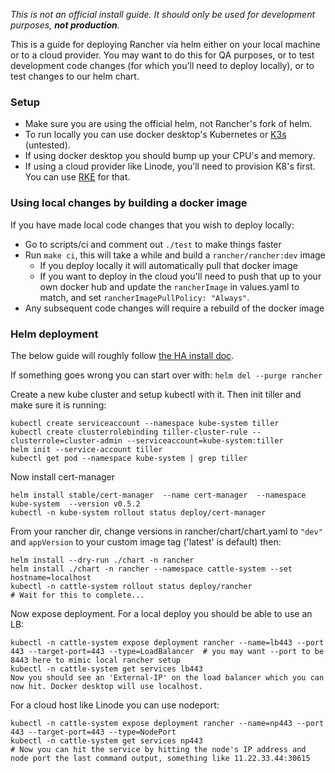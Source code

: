 _This is not an official install guide. It should only be used for development purposes, __not production__._

This is a guide for deploying Rancher via helm either on your local machine or to a cloud provider. You may want to do this for QA purposes, or to test development code changes (for which you'll need to deploy locally),
or to test changes to our helm chart. 

### Setup

* Make sure you are using the official helm, not Rancher's fork of helm.
* To run locally you can use docker desktop's Kubernetes or [K3s](https://github.com/rancher/k3s) (untested).
* If using docker desktop you should bump up your CPU's and memory.
* If using a cloud provider like Linode, you'll need to provision K8's first. You can use [RKE](https://rancher.com/docs/rke/latest/en/installation/) for that.

### Using local changes by building a docker image

If you have made local code changes that you wish to deploy locally: 

* Go to scripts/ci and comment out `./test` to make things faster
* Run `make ci`, this will take a while and build a `rancher/rancher:dev` image
  * If you deploy locally it will automatically pull that docker image
  * If you want to deploy in the cloud you'll need to push that up to your own docker hub and update the `rancherImage` in values.yaml to match, and set `rancherImagePullPolicy: "Always"`.
* Any subsequent code changes will require a rebuild of the docker image

### Helm deployment

The below guide will roughly follow [the HA install doc](https://rancher.com/docs/rancher/v2.x/en/installation/ha/helm-rancher/).

If something goes wrong you can start over with: `helm del --purge rancher`

Create a new kube cluster and setup kubectl with it. Then init tiller and make sure it is running: 

    kubectl create serviceaccount --namespace kube-system tiller
    kubectl create clusterrolebinding tiller-cluster-rule --clusterrole=cluster-admin --serviceaccount=kube-system:tiller
    helm init --service-account tiller
    kubectl get pod --namespace kube-system | grep tiller

Now install cert-manager


    helm install stable/cert-manager  --name cert-manager  --namespace kube-system  --version v0.5.2
    kubectl -n kube-system rollout status deploy/cert-manager

From your rancher dir, change versions in rancher/chart/chart.yaml to `"dev"` and `appVersion` to your custom image tag ('latest' is default) then:

    helm install --dry-run ./chart -n rancher
    helm install ./chart -n rancher --namespace cattle-system --set hostname=localhost
    kubectl -n cattle-system rollout status deploy/rancher
    # Wait for this to complete...

Now expose deployment. For a local deploy you should be able to use an LB: 

    kubectl -n cattle-system expose deployment rancher --name=lb443 --port 443 --target-port=443 --type=LoadBalancer  # you may want --port to be 8443 here to mimic local rancher setup
    kubectl -n cattle-system get services lb443
    Now you should see an 'External-IP' on the load balancer which you can now hit. Docker desktop will use localhost.

For a cloud host like Linode you can use nodeport:  

    kubectl -n cattle-system expose deployment rancher --name=np443 --port 443 --target-port=443 --type=NodePort
    kubectl -n cattle-system get services np443
    # Now you can hit the service by hitting the node's IP address and node port the last command output, something like 11.22.33.44:30615

